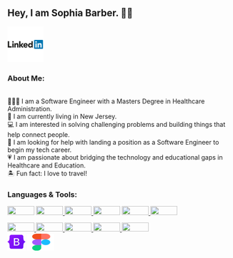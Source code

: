 ## Hey, I am Sophia Barber. 👋🏽  
<a href="https://www.linkedin.com/in/sophia-barber-mha-1089786b/" target="_blank"> <img src="https://github.com/devicons/devicon/blob/master/icons/linkedin/linkedin-original-wordmark.svg" width="80" height="80"/></a>
### About Me:
<br> 👩🏽‍💻 I am a Software Engineer with a Masters Degree in Healthcare Administration. 
<br> 🌱 I am currently living in New Jersey. 
<br> 💻 I am interested in solving challenging problems and building things that help connect people.
<br> 🤔 I am looking for help with landing a position as a Software Engineer to begin my tech career. 
<br> 💗 I am passionate about bridging the technology and educational gaps in Healthcare and Education. 
<br> 🏝 Fun fact: I love to travel!
### Languages & Tools:
<p align="left"> 
 <a href="https://www.cprogramming.com/" target="_blank"> <img src="https://camo.githubusercontent.com/dcc25b43e2aa90de55261e1342e74eb5461b3fd17cf0ff2050302eb52e7d5aa9/68747470733a2f2f696d672e736869656c64732e696f2f62616467652f435353332d3135373242363f7374796c653d706c6173746963266c6f676f3d63737333266c6f676f436f6c6f723d7768697465" width="60" height="20"/></a>
<a href="https://www.cprogramming.com/" target="_blank"> <img src="https://camo.githubusercontent.com/00c9c8b08583b2effa815960344c4276979d95f71acef29a97517a18d60dc80c/68747470733a2f2f696d672e736869656c64732e696f2f62616467652f48544d4c352d4533344632363f7374796c653d706c6173746963266c6f676f3d68746d6c35266c6f676f436f6c6f723d7768697465" width="60" height="20"/></a><a href="https://www.cprogramming.com/" target="_blank"> <img src="https://camo.githubusercontent.com/8a9b72583d5082f5f1d93cad4099290befe0954be7bd27863b3065a2470f0bd2/68747470733a2f2f696d672e736869656c64732e696f2f62616467652f4a6176615363726970742d4637444631453f7374796c653d706c6173746963266c6f676f3d6a617661736372697074266c6f676f436f6c6f723d626c61636b" width="60" height="20"/></a><a href="https://www.cprogramming.com/" target="_blank"> <img src="https://camo.githubusercontent.com/c1ca4776e4d56d64b80da9603e01780a4e72108996ffe7ab94441c8035265e05/68747470733a2f2f696d672e736869656c64732e696f2f62616467652f507974686f6e2d3337373641423f7374796c653d706c6173746963266c6f676f3d707974686f6e266c6f676f436f6c6f723d7768697465" width="60" height="20"/></a> <a href="https://www.cprogramming.com/" target="_blank"> <img src="https://camo.githubusercontent.com/913e00eb4498523a6edb91b41ca0200ded82154929e41f3c4c13a3646f35a69d/68747470733a2f2f696d672e736869656c64732e696f2f62616467652f52656163742532302d2532333230323332612e7376673f7374796c653d706c6173746963266c6f676f3d7265616374266c6f676f436f6c6f723d253233363144414642" width="60" height="20"/></a><a href="https://www.cprogramming.com/" target="_blank"> <img src="https://img.shields.io/badge/-Django-green" width="60" height="20" position="absolute" bottom="0px"/></a>
   
<a href="https://www.cprogramming.com/" target="_blank"> <img src="https://camo.githubusercontent.com/0ccdc34b6c459d8ecac4a0eb65d4abffbf507bb16fe45bea4271eacdc9b64e45/68747470733a2f2f696d672e736869656c64732e696f2f62616467652f4e6f64652e6a732532302d2532333433383533442e7376673f7374796c653d706c6173746963266c6f676f3d6e6f64652e6a73266c6f676f436f6c6f723d7768697465" width="60" height="20"/></a><a href="https://www.cprogramming.com/" target="_blank"> <img src="https://camo.githubusercontent.com/d99184b081e6df1a8842b230647c77b7b13b82d8ee2cea880934c32d7edd20c6/68747470733a2f2f696d672e736869656c64732e696f2f62616467652f457870726573732532302d2532333430346435392e7376673f7374796c653d706c6173746963" width="60" height="20"/></a><a href="https://www.cprogramming.com/" target="_blank"> <img src="https://camo.githubusercontent.com/e9e7e76fbadae24e1f1d2d7776761cbc68da765fd0b2ce3e37f4a7bbebe24404/68747470733a2f2f696d672e736869656c64732e696f2f62616467652f4d7953514c2d2532333030662e7376673f7374796c653d706c6173746963266c6f676f3d6d7973716c266c6f676f436f6c6f723d7768697465" width="60" height="20"/></a><a href="https://www.cprogramming.com/" target="_blank"> <img src="https://camo.githubusercontent.com/19009da8fda4924690742ea3769d5d08314c02b03ee924f48c03956208777f41/68747470733a2f2f696d672e736869656c64732e696f2f62616467652f4d6f6e676f44422d2532333465613934622e7376673f3f7374796c653d706c6173746963266c6f676f3d6d6f6e676f6462266c6f676f436f6c6f723d7768697465" width="60" height="20"/></a><a href="https://www.cprogramming.com/" target="_blank"> <img src="https://camo.githubusercontent.com/4d76a4afd23a36261f1fb69ba9d3bdbd866322c972534f49e8dd2f709e13d905/68747470733a2f2f696d672e736869656c64732e696f2f62616467652f5653253230436f64652532302d2532333030374143432e7376673f7374796c653d706c6173746963266c6f676f3d76697375616c2d73747564696f2d636f6465266c6f676f436f6c6f723d7768697465" width="60" height="20"/></a><br>
 <a href="https://www.cprogramming.com/" target="_blank"> <img src="https://github.com/devicons/devicon/blob/master/icons/bootstrap/bootstrap-original.svg" width="40" height="40"/></a> <a href="https://www.cprogramming.com/" target="_blank"> <img src="https://github.com/devicons/devicon/blob/master/icons/figma/figma-original.svg" width="60" height="38"/></a>


</p>




